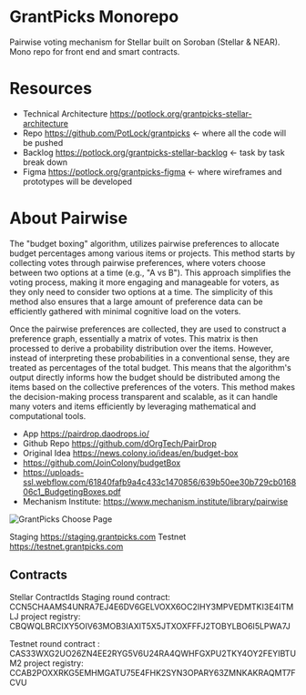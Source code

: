 # GrantPicks Monorepo

Pairwise voting mechanism for Stellar built on Soroban (Stellar & NEAR). Mono repo for front end and smart contracts.

# Resources

- Technical Architecture https://potlock.org/grantpicks-stellar-architecture
- Repo https://github.com/PotLock/grantpicks <- where all the code will be pushed
- Backlog https://potlock.org/grantpicks-stellar-backlog <- task by task break down
- Figma https://potlock.org/grantpicks-figma <- where wireframes and prototypes will be developed

# About Pairwise

The "budget boxing" algorithm, utilizes pairwise preferences to allocate budget percentages among various items or projects. This method starts by collecting votes through pairwise preferences, where voters choose between two options at a time (e.g., "A vs B"). This approach simplifies the voting process, making it more engaging and manageable for voters, as they only need to consider two options at a time. The simplicity of this method also ensures that a large amount of preference data can be efficiently gathered with minimal cognitive load on the voters.

Once the pairwise preferences are collected, they are used to construct a preference graph, essentially a matrix of votes. This matrix is then processed to derive a probability distribution over the items. However, instead of interpreting these probabilities in a conventional sense, they are treated as percentages of the total budget. This means that the algorithm's output directly informs how the budget should be distributed among the items based on the collective preferences of the voters. This method makes the decision-making process transparent and scalable, as it can handle many voters and items efficiently by leveraging mathematical and computational tools.

- App https://pairdrop.daodrops.io/
- Github Repo https://github.com/dOrgTech/PairDrop
- Original Idea https://news.colony.io/ideas/en/budget-box
- https://github.com/JoinColony/budgetBox
- https://uploads-ssl.webflow.com/61840fafb9a4c433c1470856/639b50ee30b729cb016806c1_BudgetingBoxes.pdf
- Mechanism Institute: https://www.mechanism.institute/library/pairwise

![GrantPicks Choose Page](https://github.com/PotLock/grantpicks/assets/45281667/50c21f90-8d91-436c-b96f-cff0b5950f67)

Staging https://staging.grantpicks.com
Testnet https://testnet.grantpicks.com

## Contracts

Stellar ContractIds Staging
round contract: CCN5CHAAMS4UNRA7EJ4E6DV6GELVOXX6OC2IHY3MPVEDMTKI3E4ITMLJ
project registry: CBQWQLBRCIXY5OIV63MOB3IAXIT5X5JTXOXFFFJ2TOBYLBO6I5LPWA7J

Testnet
round contract : CAS33WXG2UO26ZN4EE2RYG5V6U24RA4QWHFGXPU2TKY4OY2FEYIBTUM2
project registry: CCAB2POXXRKG5EMHMGATU75E4FHK2SYN3OPARY63ZMNKAKRAQMT7FCVU
